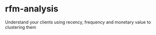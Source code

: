 # rfm-analysis
Understand your clients using recency, frequency and monetary value to clustering them

